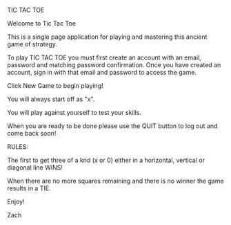 
TIC TAC TOE


Welcome to Tic Tac Toe

This is a single page application for playing and mastering this ancient game of strategy.

To play TIC TAC TOE you must first create an account with an email, password and matching password confirmation. Once you have created an account, sign in with that email and password to access the game.

Click New Game to begin playing!

You will always start off as "x".

You will play against yourself to test your skills.

When you are ready to be done please use the QUIT button to log out and come back soon!

RULES:

The first to get three of a knd (x or 0) either in a horizontal, vertical or diagonal line WINS!

When there are no more squares remaining and there is no winner the game results in a TIE.

Enjoy!

Zach
